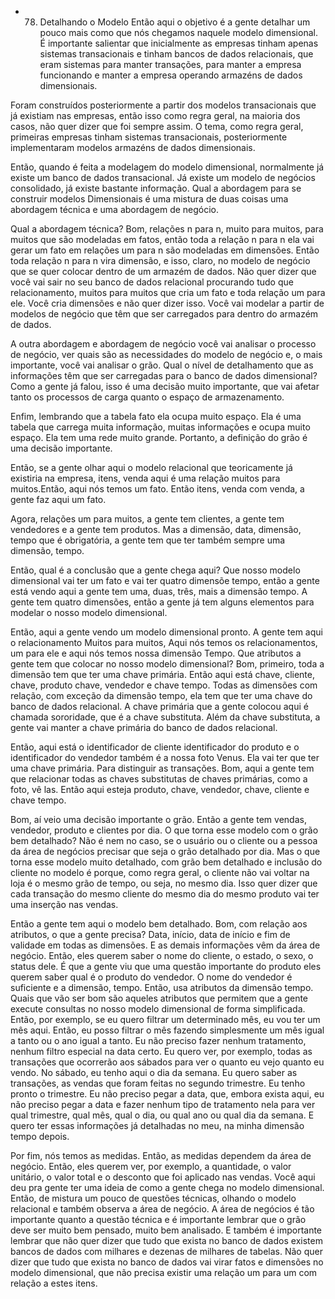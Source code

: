 - 78. Detalhando o Modelo
Então aqui o objetivo é a gente detalhar um pouco mais como que nós chegamos naquele modelo dimensional.
É importante salientar que inicialmente as empresas tinham apenas sistemas transacionais e tinham bancos de dados relacionais, que eram sistemas para manter transações, para manter a empresa funcionando e manter a empresa operando armazéns de dados dimensionais.

Foram construídos posteriormente a partir dos modelos transacionais que já existiam nas empresas, então isso como regra geral, na maioria dos casos, não quer dizer que foi sempre assim.
O tema, como regra geral, primeiras empresas tinham sistemas transacionais, posteriormente implementaram modelos armazéns de dados dimensionais.

Então, quando é feita a modelagem do modelo dimensional, normalmente já existe um banco de dados transacional.
Já existe um modelo de negócios consolidado, já existe bastante informação. 
Qual a abordagem para se construir modelos Dimensionais é uma mistura de duas coisas uma abordagem técnica e uma abordagem de negócio.

Qual a abordagem técnica? Bom, relações n para n, muito para muitos, para muitos que são modeladas em fatos, então toda a relação n para n ela vai gerar um fato em relações um para n são modeladas em dimensões. Então toda relação n para n vira dimensão, e isso, claro, no modelo de negócio que se quer colocar dentro de um armazém de dados. Não quer dizer que você vai sair no seu banco de dados relacional procurando tudo que relacionamento, muitos para muitos que cria um fato e toda relação um para ele. Você cria dimensões e não quer dizer isso.
Você vai modelar a partir de modelos de negócio que têm que ser carregados para dentro do armazém de dados.

A outra abordagem e abordagem de negócio você vai analisar o processo de negócio, ver quais são as necessidades do modelo de negócio e, o mais importante, você vai analisar o grão. Qual o nível de detalhamento que as informações têm que ser carregadas para o banco de dados dimensional? Como a gente já falou, isso é uma decisão muito importante, que vai afetar tanto os processos de carga quanto o espaço de armazenamento.

Enfim, lembrando que a tabela fato ela ocupa muito espaço. Ela é uma tabela que carrega muita informação, muitas informações e ocupa muito espaço. Ela tem uma rede muito grande. Portanto, a definição do grão é uma decisão importante.

Então, se a gente olhar aqui o modelo relacional que teoricamente já existiria na empresa, itens, venda aqui é uma relação muitos para muitos.Então, aqui nós temos um fato. Então itens, venda com venda, a gente faz aqui um fato.

Agora, relações um para muitos, a gente tem clientes, a gente tem vendedores e a gente tem produtos. Mas a dimensão, data, dimensão, tempo que é obrigatória, a gente tem que ter também sempre uma dimensão, tempo.

Então, qual é a conclusão que a gente chega aqui? Que nosso modelo dimensional vai ter um fato e vai ter quatro dimensõe tempo, então a gente está vendo aqui a gente tem uma, duas, três, mais a dimensão tempo. A gente tem quatro dimensões, então a gente já tem alguns elementos para modelar o nosso modelo dimensional. 

Então, aqui a gente vendo um modelo dimensional pronto. A gente tem aqui o relacionamento Muitos para muitos, Aqui nós temos os relacionamentos, um para ele e aqui nós temos nossa dimensão Tempo.
Que atributos a gente tem que colocar no nosso modelo dimensional? Bom, primeiro, toda a dimensão tem que ter uma chave primária. Então aqui está chave, cliente, chave, produto chave, vendedor e chave tempo. Todas as dimensões com relação, com exceção da dimensão tempo, ela tem que ter uma chave do banco de dados relacional.
A chave primária que a gente colocou aqui é chamada sororidade, que é a chave substituta. Além da chave substituta, a gente vai manter a chave primária do banco de dados relacional.

Então, aqui está o identificador de cliente identificador do produto e o identificador do vendedor também é a nossa foto Venus. Ela vai ter que ter uma chave primária. Para distinguir as transações. Bom, aqui a gente tem que relacionar todas as chaves substitutas de chaves primárias, como a foto, vê las.
Então aqui esteja produto, chave, vendedor, chave, cliente e chave tempo.

Bom, aí veio uma decisão importante o grão. Então a gente tem vendas, vendedor, produto e clientes por dia.
O que torna esse modelo com o grão bem detalhado? Não é nem no caso, se o usuário ou o cliente ou a pessoa da área de negócios precisar que seja o grão detalhado por dia. Mas o que torna esse modelo muito detalhado, com grão bem detalhado e inclusão do cliente no modelo é porque, como regra geral, o cliente não vai voltar na loja é o mesmo grão de tempo, ou seja, no mesmo dia. Isso quer dizer que cada transação do mesmo cliente do mesmo dia do mesmo produto vai ter uma inserção nas vendas.

Então a gente tem aqui o modelo bem detalhado. Bom, com relação aos atributos, o que a gente precisa?
Data, início, data de início e fim de validade em todas as dimensões. E as demais informações vêm da área de negócio. Então, eles querem saber o nome do cliente, o estado, o sexo, o status dele. É que a gente viu que uma questão importante do produto eles querem saber qual é o produto do vendedor. O nome do vendedor é suficiente e a dimensão, tempo. Então, usa atributos da dimensão tempo.
Quais que vão ser bom são aqueles atributos que permitem que a gente execute consultas no nosso modelo dimensional de forma simplificada. Então, por exemplo, se eu quero filtrar um determinado mês, eu vou ter um mês aqui. Então, eu posso filtrar o mês fazendo simplesmente um mês igual a tanto ou o ano igual a tanto. Eu não preciso fazer nenhum tratamento, nenhum filtro especial na data certo. Eu quero ver, por exemplo, todas as transações que ocorrerão aos sábados para ver o quanto eu vejo quanto eu vendo. No sábado, eu tenho aqui o dia da semana.
Eu quero saber as transações, as vendas que foram feitas no segundo trimestre. Eu tenho pronto o trimestre.
Eu não preciso pegar a data, que, embora exista aqui, eu não preciso pegar a data e fazer nenhum tipo de tratamento nela para ver qual trimestre, qual mês, qual o dia, ou qual ano ou qual dia da semana. E quero ter essas informações já detalhadas no meu, na minha dimensão tempo depois.

Por fim, nós temos as medidas. Então, as medidas dependem da área de negócio. Então, eles querem ver, por exemplo, a quantidade, o valor unitário, o valor total e o desconto que foi aplicado nas vendas. Você aqui deu pra gente ter uma ideia de como a gente chega no modelo dimensional. Então, de mistura um pouco de questões técnicas, olhando o modelo relacional e também observa a área de negócio. A área de negócios é tão importante quanto a questão técnica e é importante lembrar que o grão deve ser muito bem pensado, muito bem analisado.
E também é importante lembrar que não quer dizer que tudo que exista no banco de dados existem bancos de dados com milhares e dezenas de milhares de tabelas. Não quer dizer que tudo que exista no banco de dados vai virar fatos e dimensões no modelo dimensional, que não precisa existir uma relação um para um com relação a estes itens.
